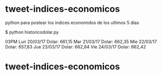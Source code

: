 # tweet-indices-economicos



python para postear los indices economidos de los ultimos 5 dias



$ python historicodolar.py


03PM
Lun 20/03/17 Dolar: 661,15
Mar 21/03/17 Dolar: 662,35
Mie 22/03/17 Dolar: 657,83
Jue 23/03/17 Dolar: 662,84
Vie 24/03/17 Dolar: 662,42


# tweet-indices-economicos
